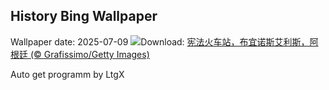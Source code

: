 ## History Bing Wallpaper
Wallpaper date: 2025-07-09
![](https://www.bing.com/th?id=OHR.ConstitucionStation_ZH-CN7962568053_UHD.jpg&w=1000)Download: [宪法火车站，布宜诺斯艾利斯，阿根廷 (© Grafissimo/Getty Images)](https://www.bing.com/th?id=OHR.ConstitucionStation_ZH-CN7962568053_UHD.jpg)

Auto get programm by LtgX
